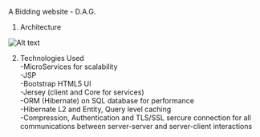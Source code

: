 A Bidding website - D.A.G.

1. Architecture 


![Alt text](https://cloud.githubusercontent.com/assets/13588019/25640786/9d42c55a-2f56-11e7-9cfb-a900bdb560eb.png "Optional title")

2. Technologies Used<br/>
-MicroServices for scalability<br/>
-JSP<br/>
-Bootstrap HTML5 UI<br/>
-Jersey (client and Core for services)<br/>
-ORM (Hibernate) on SQL database for performance<br/>
-Hibernate L2 and Entity, Query level caching<br/>
-Compression, Authentication and TLS/SSL sercure connection for all communications between server-server and server-client interactions

